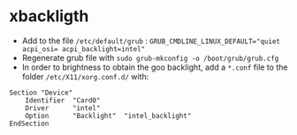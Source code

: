# xbackligth 

- Add to the file `/etc/default/grub` : `GRUB_CMDLINE_LINUX_DEFAULT="quiet acpi_osi= acpi_backlight=intel"`
- Regenerate grub file with `sudo grub-mkconfig -o /boot/grub/grub.cfg`
- In order to brightness to obtain the goo backlight, add a `*.conf` file to the folder `/etc/X11/xorg.conf.d/` with:
```
Section "Device"
    Identifier  "Card0"
    Driver      "intel"
    Option      "Backlight"  "intel_backlight"
EndSection
```
